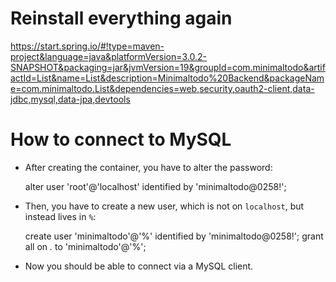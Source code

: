 # Reinstall everything again

https://start.spring.io/#!type=maven-project&language=java&platformVersion=3.0.2-SNAPSHOT&packaging=jar&jvmVersion=19&groupId=com.minimaltodo&artifactId=List&name=List&description=Minimaltodo%20Backend&packageName=com.minimaltodo.List&dependencies=web,security,oauth2-client,data-jdbc,mysql,data-jpa,devtools


# How to connect to MySQL

- After creating the container, you have to alter the password:  
    
    alter user 'root'@'localhost' identified by 'minimaltodo@0258!';

- Then, you have to create a new user, which is not on `localhost`, but instead lives in `%`:
    
    create user 'minimaltodo'@'%' identified by 'minimaltodo@0258!';
    grant all on *.* to 'minimaltodo'@'%';

- Now you should be able to connect via a MySQL client.